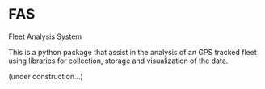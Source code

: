 # FAS
Fleet Analysis System 

This is a python package that assist in the analysis of an GPS tracked fleet using libraries for collection, storage and visualization of the data.

(under construction...)
